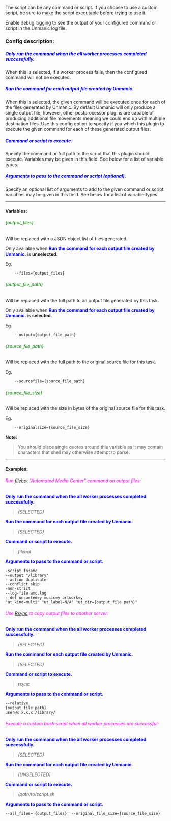 
The script can be any command or script. If you choose to use a custom script, be sure to make the script executable before trying to use it.

Enable debug logging to see the output of your configured command or script in the Unmanic log file.


### Config description:

##### <span style="color:blue">Only run the command when the all worker processes completed successfully.</span>
When this is selected, if a worker process fails, then the configured command will not be executed.

##### <span style="color:blue">Run the command for each output file created by Unmanic.</span>
When this is selected, the given command will be executed once for each of the files generated by Unmanic.
By default Unmanic will only produce a single output file, however, other postprocessor plugins are capable of producing additional file movements meaning we could end up with multiple destination files.
Use this config option to specify if you which this plugin to execute the given command for each of these generated output files.

##### <span style="color:blue">Command or script to execute.</span>
Specify the command or full path to the script that this plugin should execute.
Variables may be given in this field. See below for a list of variable types.

##### <span style="color:blue">Arguments to pass to the command or script (optional).</span>
Specify an optional list of arguments to add to the given command or script.
Variables may be given in this field. See below for a list of variable types.

---

#### Variables:
###### <span style="color:green">{output_files}</span>

Will be replaced with a JSON object list of files generated.

Only available when **<span style="color:blue">Run the command for each output file created by Unmanic.</span>** is **unselected**.

Eg.
```
    --files={output_files}
```

###### <span style="color:green">{output_file_path}</span>

Will be replaced with the full path to an output file generated by this task.

Only available when **<span style="color:blue">Run the command for each output file created by Unmanic.</span>** is **selected**.

Eg.
```
    --output={output_file_path}
```

###### <span style="color:green">{source_file_path}</span>

Will be replaced with the full path to the original source file for this task.

Eg.
```
    --sourcefile={source_file_path}
```

###### <span style="color:green">{source_file_size}</span>

Will be replaced with the size in bytes of the original source file for this task.

Eg.
```
    --originalsize={source_file_size}
```

**Note:**
> You should place single quotes around this variable as it may contain characters that shell may otherwise attempt to parse.

---

#### Examples:

###### <span style="color:magenta">Run [filebot](https://www.filebot.net/forums/viewtopic.php?t=215) "Automated Media Center" command on output files:</span>
**<span style="color:blue">Only run the command when the all worker processes completed successfully.</span>**
> *(SELECTED)*

**<span style="color:blue">Run the command for each output file created by Unmanic.</span>**
> *(SELECTED)*

**<span style="color:blue">Command or script to execute.</span>**
> *filebot*

**<span style="color:blue">Arguments to pass to the command or script.</span>**
```
-script fn:amc
--output "/library"
--action duplicate
--conflict skip
-non-strict
--log-file amc.log
--def unsorted=y music=y artwork=y
"ut_kind=multi" "ut_label=N/A" "ut_dir={output_file_path}"
```

###### <span style="color:magenta">Use [Rsync](https://rsync.samba.org/) to copy output files to another server:</span>
**<span style="color:blue">Only run the command when the all worker processes completed successfully.</span>**
> *(SELECTED)*

**<span style="color:blue">Run the command for each output file created by Unmanic.</span>**
> *(SELECTED)*

**<span style="color:blue">Command or script to execute.</span>**
> *rsync*

**<span style="color:blue">Arguments to pass to the command or script.</span>**
```
--relative
{output_file_path}
user@x.x.x.x:/library/
```

###### <span style="color:magenta">Execute a custom bash script when all worker processes are successful:</span>
**<span style="color:blue">Only run the command when the all worker processes completed successfully.</span>**
> *(SELECTED)*

**<span style="color:blue">Run the command for each output file created by Unmanic.</span>**
> *(UNSELECTED)*

**<span style="color:blue">Command or script to execute.</span>**
> */path/to/script.sh*

**<span style="color:blue">Arguments to pass to the command or script.</span>**
```
--all_files='{output_files}' --original_file_size={source_file_size}
```
